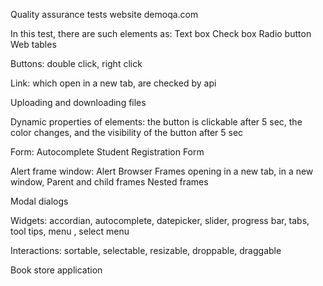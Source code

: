 Quality assurance tests website demoqa.com

In this test, there are such elements as: Text box Check box Radio button Web tables

Buttons: double click, right click

Link: which open in a new tab, are checked by api

Uploading and downloading files

Dynamic properties of elements: the button is clickable after 5 sec, the color changes, and the visibility of the button after 5 sec

Form: Autocomplete Student Registration Form

Alert frame window: Alert Browser Frames opening in a new tab, in a new window, Parent and child frames Nested frames

Modal dialogs

Widgets: accordian, autocomplete, datepicker, slider, progress bar, tabs, tool tips, menu , select menu

Interactions: sortable, selectable, resizable, droppable, draggable

Book store application
